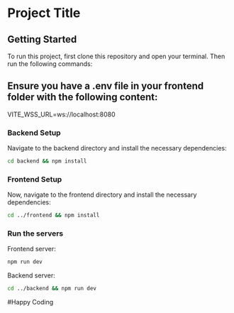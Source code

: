 # Project Title

## Getting Started

To run this project, first clone this repository and open your terminal. Then run the following commands:

## Ensure you have a .env file in your frontend folder with the following content:

VITE_WSS_URL=ws://localhost:8080

### Backend Setup

Navigate to the backend directory and install the necessary dependencies:

```bash
cd backend && npm install
```

### Frontend Setup

Now, navigate to the frontend directory and install the necessary dependencies:

```bash
cd ../frontend && npm install
```

### Run the servers

Frontend server:

```bash
npm run dev
```

Backend server:

```bash
cd ../backend && npm run dev
```

#Happy Coding
